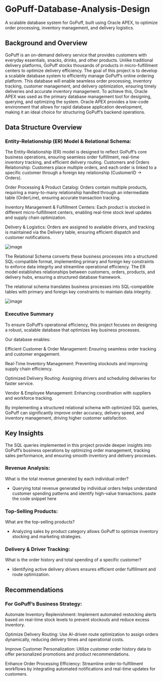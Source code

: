 # GoPuff-Database-Analysis-Design
A scalable database system for GoPuff, built using Oracle APEX, to optimize order processing, inventory management, and delivery logistics.

## Background and Overview
GoPuff is an on-demand delivery service that provides customers with everyday essentials, snacks, drinks, and other products. Unlike traditional delivery platforms, GoPuff stocks thousands of products in micro-fulfillment centers to optimize delivery efficiency.
The goal of this project is to develop a scalable database system to efficiently manage GoPuff’s online ordering platform. This database will enable seamless order processing, inventory tracking, customer management, and delivery optimization, ensuring timely deliveries and accurate inventory management.
To achieve this, Oracle APEX was used as the primary database management tool for designing, querying, and optimizing the system. Oracle APEX provides a low-code environment that allows for rapid database application development, making it an ideal choice for structuring GoPuff’s backend operations.

## Data Structure Overview
### Entity-Relationship (ER) Model & Relational Schema:
The Entity-Relationship (ER) model is designed to reflect GoPuff’s core business operations, ensuring seamless order fulfillment, real-time inventory tracking, and efficient delivery routing.
Customers and Orders Relationship: Customers place multiple orders, and each order is linked to a specific customer through a foreign key relationship (CustomerID → Orders).

Order Processing & Product Catalog: Orders contain multiple products, requiring a many-to-many relationship handled through an intermediate table (OrderLine), ensuring accurate transaction tracking.

Inventory Management & Fulfillment Centers: Each product is stocked in different micro-fulfillment centers, enabling real-time stock level updates and supply chain optimization.

Delivery & Logistics: Orders are assigned to available drivers, and tracking is maintained via the Delivery table, ensuring efficient dispatch and customer notifications.

![image](https://github.com/user-attachments/assets/bf8970ad-a5dd-4848-aa3e-266ce2b70404)



The Relational Schema converts these business processes into a structured SQL-compatible format, implementing primary and foreign key constraints to enforce data integrity and streamline operational efficiency.
The ER model establishes relationships between customers, orders, products, and delivery hubs, ensuring a structured database framework.

The relational schema translates business processes into SQL-compatible tables with primary and foreign key constraints to maintain data integrity.

![image](https://github.com/user-attachments/assets/26521b2a-34d6-4da0-a40f-2735a2e3c6ff)


### Executive Summary
To ensure GoPuff’s operational efficiency, this project focuses on designing a robust, scalable database that optimizes key business processes.

Our database enables:

Efficient Customer & Order Management: Ensuring seamless order tracking and customer engagement.

Real-Time Inventory Management: Preventing stockouts and improving supply chain efficiency.

Optimized Delivery Routing: Assigning drivers and scheduling deliveries for faster service.

Vendor & Employee Management: Enhancing coordination with suppliers and workforce tracking.

By implementing a structured relational schema with optimized SQL queries, GoPuff can significantly improve order accuracy, delivery speed, and inventory management, driving higher customer satisfaction.

## Key Insights
The SQL queries implemented in this project provide deeper insights into GoPuff’s business operations by optimizing order management, tracking sales performance, and ensuring smooth inventory and delivery processes.

### Revenue Analysis:
What is the total revenue generated by each individual order?
- Querying total revenue generated by individual orders helps understand customer spending patterns and identify high-value transactions.
  paste the code snippet here

### Top-Selling Products:
What are the top-selling products?
- Analyzing sales by product category allows GoPuff to optimize inventory stocking and marketing strategies.

### Delivery & Driver Tracking:
What is the order history and total spending of a specific customer?
- Identifying active delivery drivers ensures efficient order fulfillment and route optimization.

## Recommendations
### For GoPuff’s Business Strategy:
Automate Inventory Replenishment: Implement automated restocking alerts based on real-time stock levels to prevent stockouts and reduce excess inventory.

Optimize Delivery Routing: Use AI-driven route optimization to assign orders dynamically, reducing delivery times and operational costs.

Improve Customer Personalization: Utilize customer order history data to offer personalized promotions and product recommendations.

Enhance Order Processing Efficiency: Streamline order-to-fulfillment workflows by integrating automated notifications and real-time updates for customers.
